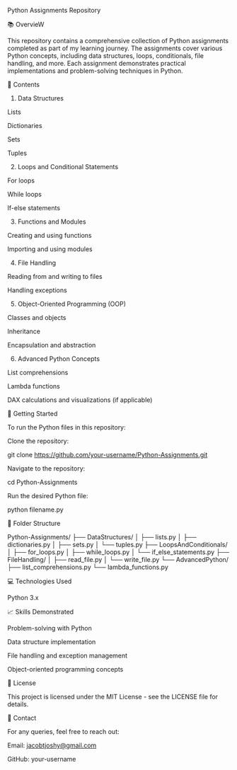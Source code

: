 Python Assignments Repository

📚 OvervieW

This repository contains a comprehensive collection of Python assignments completed as part of my learning journey. The assignments cover various Python concepts, including data structures, loops, conditionals, file handling, and more. Each assignment demonstrates practical implementations and problem-solving techniques in Python.

📝 Contents

1. Data Structures

Lists

Dictionaries

Sets

Tuples

2. Loops and Conditional Statements

For loops

While loops

If-else statements

3. Functions and Modules

Creating and using functions

Importing and using modules

4. File Handling

Reading from and writing to files

Handling exceptions

5. Object-Oriented Programming (OOP)

Classes and objects

Inheritance

Encapsulation and abstraction

6. Advanced Python Concepts

List comprehensions

Lambda functions

DAX calculations and visualizations (if applicable)

🚀 Getting Started

To run the Python files in this repository:

Clone the repository:

git clone https://github.com/your-username/Python-Assignments.git

Navigate to the repository:

cd Python-Assignments

Run the desired Python file:

python filename.py

📂 Folder Structure

Python-Assignments/
├── DataStructures/
│   ├── lists.py
│   ├── dictionaries.py
│   ├── sets.py
│   └── tuples.py
├── LoopsAndConditionals/
│   ├── for_loops.py
│   ├── while_loops.py
│   └── if_else_statements.py
├── FileHandling/
│   ├── read_file.py
│   └── write_file.py
└── AdvancedPython/
    ├── list_comprehensions.py
    └── lambda_functions.py

💻 Technologies Used

Python 3.x

📈 Skills Demonstrated

Problem-solving with Python

Data structure implementation

File handling and exception management

Object-oriented programming concepts

📜 License

This project is licensed under the MIT License - see the LICENSE file for details.

📧 Contact

For any queries, feel free to reach out:

Email: jacobtjoshy@gmail.com

GitHub: your-username

